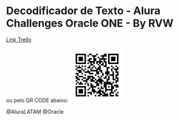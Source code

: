# Decodificador de Texto - Alura Challenges Oracle ONE - By RVW

[Link Trello](https://trello.com/c/u4QLxBoP)

ou pelo QR CODE abaixo:
<img src="./assets/img/trello-card-qr-code.png" alt="QR CODE do Desafio!">

@AluraLATAM @Oracle